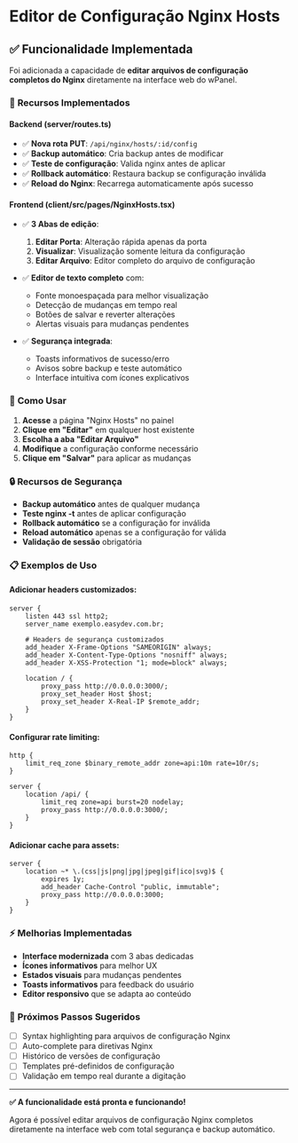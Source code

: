 # Editor de Configuração Nginx Hosts

## ✅ Funcionalidade Implementada

Foi adicionada a capacidade de **editar arquivos de configuração completos do Nginx** diretamente na interface web do wPanel.

### 🔧 **Recursos Implementados**

#### **Backend (server/routes.ts)**
- ✅ **Nova rota PUT**: `/api/nginx/hosts/:id/config`
- ✅ **Backup automático**: Cria backup antes de modificar
- ✅ **Teste de configuração**: Valida nginx antes de aplicar
- ✅ **Rollback automático**: Restaura backup se configuração inválida
- ✅ **Reload do Nginx**: Recarrega automaticamente após sucesso

#### **Frontend (client/src/pages/NginxHosts.tsx)**
- ✅ **3 Abas de edição**:
  1. **Editar Porta**: Alteração rápida apenas da porta
  2. **Visualizar**: Visualização somente leitura da configuração
  3. **Editar Arquivo**: Editor completo do arquivo de configuração

- ✅ **Editor de texto completo** com:
  - Fonte monoespaçada para melhor visualização
  - Detecção de mudanças em tempo real
  - Botões de salvar e reverter alterações
  - Alertas visuais para mudanças pendentes

- ✅ **Segurança integrada**:
  - Toasts informativos de sucesso/erro
  - Avisos sobre backup e teste automático
  - Interface intuitiva com ícones explicativos

### 🎯 **Como Usar**

1. **Acesse** a página "Nginx Hosts" no painel
2. **Clique em "Editar"** em qualquer host existente
3. **Escolha a aba "Editar Arquivo"**
4. **Modifique** a configuração conforme necessário
5. **Clique em "Salvar"** para aplicar as mudanças

### 🔒 **Recursos de Segurança**

- **Backup automático** antes de qualquer mudança
- **Teste nginx -t** antes de aplicar configuração
- **Rollback automático** se a configuração for inválida
- **Reload automático** apenas se a configuração for válida
- **Validação de sessão** obrigatória

### 📋 **Exemplos de Uso**

#### **Adicionar headers customizados:**
```nginx
server {
    listen 443 ssl http2;
    server_name exemplo.easydev.com.br;
    
    # Headers de segurança customizados
    add_header X-Frame-Options "SAMEORIGIN" always;
    add_header X-Content-Type-Options "nosniff" always;
    add_header X-XSS-Protection "1; mode=block" always;
    
    location / {
        proxy_pass http://0.0.0.0:3000/;
        proxy_set_header Host $host;
        proxy_set_header X-Real-IP $remote_addr;
    }
}
```

#### **Configurar rate limiting:**
```nginx
http {
    limit_req_zone $binary_remote_addr zone=api:10m rate=10r/s;
}

server {
    location /api/ {
        limit_req zone=api burst=20 nodelay;
        proxy_pass http://0.0.0.0:3000/;
    }
}
```

#### **Adicionar cache para assets:**
```nginx
server {
    location ~* \.(css|js|png|jpg|jpeg|gif|ico|svg)$ {
        expires 1y;
        add_header Cache-Control "public, immutable";
        proxy_pass http://0.0.0.0:3000;
    }
}
```

### ⚡ **Melhorias Implementadas**

- **Interface modernizada** com 3 abas dedicadas
- **Ícones informativos** para melhor UX
- **Estados visuais** para mudanças pendentes
- **Toasts informativos** para feedback do usuário
- **Editor responsivo** que se adapta ao conteúdo

### 🚀 **Próximos Passos Sugeridos**

- [ ] Syntax highlighting para arquivos de configuração Nginx
- [ ] Auto-complete para diretivas Nginx
- [ ] Histórico de versões de configuração
- [ ] Templates pré-definidos de configuração
- [ ] Validação em tempo real durante a digitação

---

**✅ A funcionalidade está pronta e funcionando!** 

Agora é possível editar arquivos de configuração Nginx completos diretamente na interface web com total segurança e backup automático.
